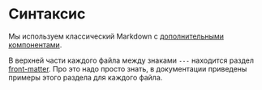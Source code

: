 # Синтаксис

Мы используем классический Markdown с [дополнительными компонентами](./doc/components.md).

В верхней части каждого файла между знаками `---` находится раздел [front-matter](https://content.nuxt.com/usage/markdown#front-matter). Про это надо просто знать, в документации приведены примеры этого раздела для каждого файла.
